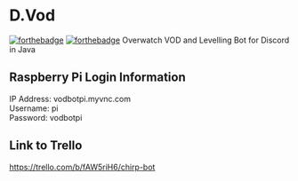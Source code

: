 # D.Vod
[![forthebadge](https://forthebadge.com/images/badges/gluten-free.svg)](https://forthebadge.com) [![forthebadge](https://forthebadge.com/images/badges/built-with-love.svg)](https://forthebadge.com)
Overwatch VOD and Levelling Bot for Discord in Java 

## Raspberry Pi Login Information
IP Address: vodbotpi.myvnc.com  
Username: pi  
Password: vodbotpi  

## Link to Trello
https://trello.com/b/fAW5riH6/chirp-bot
